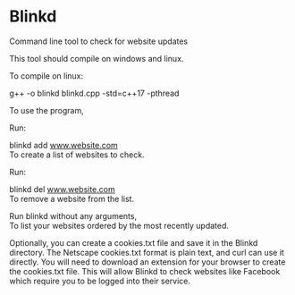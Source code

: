 # Blinkd
Command line tool to check for website updates

This tool should compile on windows and linux.

To compile on linux:<br>

g++ -o blinkd blinkd.cpp -std=c++17 -pthread
<br>

To use the program,<br>

Run:<br> 

blinkd add www.website.com<br> 
To create a list of websites to check.

Run: <br>

blinkd del www.website.com<br> 
To remove a website from the list.

Run blinkd without any arguments,<br> 
To list your websites ordered by the most recently updated.

Optionally, you can create a cookies.txt file and save it in the Blinkd directory.
The Netscape cookies.txt format is plain text, and curl can use it directly.
You will need to download an extension for your browser to create the cookies.txt file.
This will allow Blinkd to check websites like Facebook which require you to be logged 
into their service.

